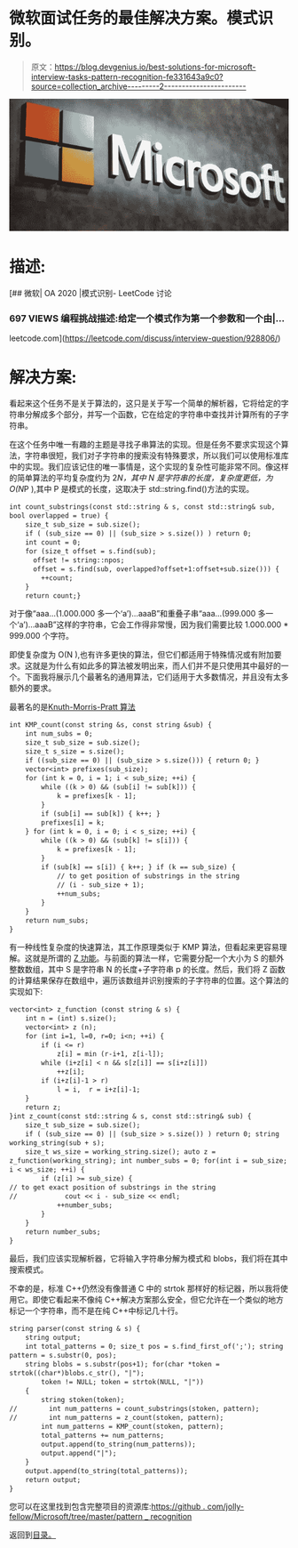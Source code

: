 # 微软面试任务的最佳解决方案。模式识别。

> 原文：<https://blog.devgenius.io/best-solutions-for-microsoft-interview-tasks-pattern-recognition-fe331643a9c0?source=collection_archive---------2----------------------->

![](img/bf5875794727fcdf7e3f0a290ac4769d.png)

# 描述:

[](https://leetcode.com/discuss/interview-question/928806/) [## 微软| OA 2020 |模式识别- LeetCode 讨论

### 697 VIEWS 编程挑战描述:给定一个模式作为第一个参数和一个由|…

leetcode.com](https://leetcode.com/discuss/interview-question/928806/) 

# 解决方案:

看起来这个任务不是关于算法的，这只是关于写一个简单的解析器，它将给定的字符串分解成多个部分，并写一个函数，它在给定的字符串中查找并计算所有的子字符串。

在这个任务中唯一有趣的主题是寻找子串算法的实现。但是任务不要求实现这个算法，字符串很短，我们对子字符串的搜索没有特殊要求，所以我们可以使用标准库中的实现。我们应该记住的唯一事情是，这个实现的复杂性可能非常不同。像这样的简单算法的平均复杂度约为 2*N，其中 N 是字符串的长度，复杂度更低，为 O(N*P ),其中 P 是模式的长度，这取决于 std::string.find()方法的实现。

```
int count_substrings(const std::string & s, const std::string& sub, bool overlapped = true) {
    size_t sub_size = sub.size();
    if ( (sub_size == 0) || (sub_size > s.size()) ) return 0;
    int count = 0;
    for (size_t offset = s.find(sub); 
      offset != string::npos;
      offset = s.find(sub, overlapped?offset+1:offset+sub.size())) {
        ++count;
    }
    return count;}
```

对于像“aaa…(1.000.000 多一个‘a’)…aaaB”和重叠子串“aaa…(999.000 多一个‘a’)…aaaB”这样的字符串，它会工作得非常慢，因为我们需要比较 1.000.000 * 999.000 个字符。

即使复杂度为 O(N ),也有许多更快的算法，但它们都适用于特殊情况或有附加要求。这就是为什么有如此多的算法被发明出来，而人们并不是只使用其中最好的一个。下面我将展示几个最著名的通用算法，它们适用于大多数情况，并且没有太多额外的要求。

最著名的是[Knuth-Morris-Pratt 算法](https://en.wikipedia.org/wiki/Knuth%E2%80%93Morris%E2%80%93Pratt_algorithm)

```
int KMP_count(const string &s, const string &sub) {
    int num_subs = 0;
    size_t sub_size = sub.size();
    size_t s_size = s.size();
    if ((sub_size == 0) || (sub_size > s.size())) { return 0; }
    vector<int> prefixes(sub_size);
    for (int k = 0, i = 1; i < sub_size; ++i) {
        while ((k > 0) && (sub[i] != sub[k])) {
            k = prefixes[k - 1];
        }
        if (sub[i] == sub[k]) { k++; }
        prefixes[i] = k;
    } for (int k = 0, i = 0; i < s_size; ++i) {
        while ((k > 0) && (sub[k] != s[i])) {
            k = prefixes[k - 1];
        }
        if (sub[k] == s[i]) { k++; } if (k == sub_size) {
            // to get position of substrings in the string
            // (i - sub_size + 1); 
            ++num_subs;
        }
    }
    return num_subs;
}
```

有一种线性复杂度的快速算法，其工作原理类似于 KMP 算法，但看起来更容易理解。这就是所谓的 [Z 功能](https://cp-algorithms.com/string/z-function.html)。与前面的算法一样，它需要分配一个大小为 S 的额外整数数组，其中 S 是字符串 N 的长度+子字符串 p 的长度。然后，我们将 Z 函数的计算结果保存在数组中，遍历该数组并识别搜索的子字符串的位置。这个算法的实现如下:

```
vector<int> z_function (const string & s) {
    int n = (int) s.size();
    vector<int> z (n);
    for (int i=1, l=0, r=0; i<n; ++i) {
        if (i <= r)
            z[i] = min (r-i+1, z[i-l]);
        while (i+z[i] < n && s[z[i]] == s[i+z[i]])
            ++z[i];
        if (i+z[i]-1 > r)
            l = i,  r = i+z[i]-1;
    }
    return z;
}int z_count(const std::string & s, const std::string& sub) {
    size_t sub_size = sub.size();
    if ( (sub_size == 0) || (sub_size > s.size()) ) return 0; string working_string(sub + s);
    size_t ws_size = working_string.size(); auto z = z_function(working_string); int number_subs = 0; for(int i = sub_size; i < ws_size; ++i) {
        if (z[i] >= sub_size) {
// to get exact position of substrings in the string
//            cout << i - sub_size << endl; 
            ++number_subs;
        }
    }
    return number_subs;
}
```

最后，我们应该实现解析器，它将输入字符串分解为模式和 blobs，我们将在其中搜索模式。

不幸的是，标准 C++仍然没有像普通 C 中的 strtok 那样好的标记器，所以我将使用它。即使它看起来不像纯 C++解决方案那么安全，但它允许在一个类似的地方标记一个字符串，而不是在纯 C++中标记几十行。

```
string parser(const string & s) {
    string output;
    int total_patterns = 0; size_t pos = s.find_first_of(';'); string pattern = s.substr(0, pos);
    string blobs = s.substr(pos+1); for(char *token = strtok((char*)blobs.c_str(), "|"); 
        token != NULL; token = strtok(NULL, "|")) 
    {
        string stoken(token);
//        int num_patterns = count_substrings(stoken, pattern);
//        int num_patterns = z_count(stoken, pattern);
        int num_patterns = KMP_count(stoken, pattern);
        total_patterns += num_patterns;
        output.append(to_string(num_patterns));
        output.append("|");
    }
    output.append(to_string(total_patterns));
    return output;
}
```

您可以在这里找到包含完整项目的资源库:[https://github . com/jolly-fellow/Microsoft/tree/master/pattern _ recognition](https://github.com/jolly-fellow/microsoft/tree/master/pattern_recognition)

返回到[目录。](https://medium.com/@molchevsky/best-solutions-for-microsoft-interview-tasks-cae6b0f3ff86)
